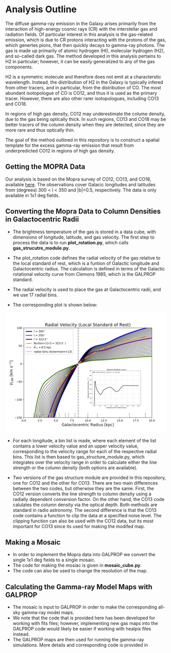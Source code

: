 # Analysis Outline <br />
The diffuse gamma-ray emission in the Galaxy arises primarily from the interaction of high-energy cosmic rays (CR) with the interstellar gas and radiation fields.
Of particular interest in this analysis is the gas-related emission, which is due to CR protons interacting with the protons
of the gas, which genertes pions, that then quickly decays to gamma-ray photons. The gas is made up primarily of atomic hydrogen (HI), molecular hydrogen (H2), 
and so-called dark gas. The method developed in this analysis pertains to H2 in particular; however, it can be easily generalized to any of the gas components.

H2 is a symmetric molecule and therefore does not emit at a characterstic wavelength. Instead, the distribution of H2 in the Galaxy 
is typically infered from other tracers, and in particular, from the distribution of CO. The most abundant isotopologue of CO is CO12, 
and thus it is used as the primary tracer. However, there are also other rarer isotopologues, including CO13 and CO18.   

In regions of high gas density, CO12 may underestimate the colume density, due to the gas being optically thick. In such regions, CO13 and CO18 may be better tracers of the column density when they are detected, since they are more rare and thus optically thin. 

The goal of the method outlined in this repository is to construct a spatial template for the excess gamma-ray emission that result from 
underpredicted CO12 in regions of high gas density. 

## Getting the MOPRA Data <br />
Our analysis is based on the Mopra survey of CO12, CO13, and CO18, available [here](https://dataverse.harvard.edu/dataset.xhtml?persistentId=doi:10.7910/DVN/LH3BDN). 
The observations cover Galacic longitudes and latitudes from (degrees) 300 < l < 350 and |b|<0.5, respectively. The data is only available in 1x1 deg fields. 
<br />


## Converting the Mopra Data to Column Densities in Galactocentric Radii <br />

  - The brightness temperature of the gas is stored in a data cube, with dimensions of longitude, latitude, and gas velocity. The first step to process the
  data is to run **plot_rotation.py**, which calls **gas_strucutre_module.py**. 
  
 - The plot_rotation code defines the radial velocity of the
  gas relative to the local standard of rest, which is a funtion of Galactic longitude and Galactocentric radius. 
  The calculation is defined in terms of the Galactic rotational velocity curve from Clemons 1985, which is the GALPROP standard. 
  
  - The radial velocity is used to place the gas at Galactocentric radii, and we use 17 radial bins. 
  
  - The corresponding plot is shown below:
  
  ![Alt text](rotational_information.png)
  
  - For each longitude, a bin list is made, where each element of the list contains a lower velocity value and an upper velocity value, corresponding to the velocity range for each of the respective radial bins. This list is then based to gas_structure_module.py, which integrates over the velocity range in order to calculate either the line strength or the column density (both options are available).
  
  - Two versions of the gas structure module are provided in this repository, one for CO12 and the other for CO13. There are two main differences between the two codes, but otherwise they are the same. First, the CO12 version converts the line strength to column density using a radially dependent conversion factor. On the other hand, the CO13 code calulates the column density via the optical depth. Both methods are standard in radio astronomy. The second difference is that the CO13 code contains a function to clip the data at a specified noise level. The clipping function can also be used with the CO12 data, but its most important for CO13 since its used for making the modifed map.
  
  ## Making a Mosaic <br />
  
- In order to implement the Mopra data into GALPROP we convert the single 1x1 deg fields to a single mosaic. 
- The code for making the mosiac is given in **mosaic_cube.py**. 
- The code can also be used to change the resolution of the map. 

## Calculating the Gamma-ray Model Maps with GALPROP <br />

- The mosaic is input to GALPROP in order to make the corresponding all-sky gamma-ray model maps. 
- We note that the code that is provided here has been developed for working with fits files; however, implementing new gas maps into the GALPROP code
would likely be easier if working with healpix files instead. 
- The GALPROP maps are then used for running the gamma-ray simulations. More details and corresponding code is provided in 

